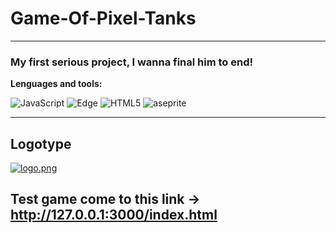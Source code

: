 # Game-Of-Pixel-Tanks
____
### My first serious project, I wanna final him to end!

**Lenguages and tools:**

![JavaScript](https://img.shields.io/badge/-JavaScript-090909?style=for-the-badge&logo=JavaScript&logoColor=E9D54D)
![Edge](https://img.shields.io/badge/Edge-0078D7?style=for-the-badge&logo=Microsoft-edge&logoColor=white)
![HTML5](https://img.shields.io/badge/html5-%23E34F26.svg?style=for-the-badge&logo=html5&logoColor=white)
![aseprite](https://pic.fxxz.com/up/2021-9/202192884936724.jpg 'Aseprite')
____
## Logotype
[![logo.png](https://im.wampi.ru/2023/02/14/logo.png)](https://wampi.ru/image/RSDeHgQ, 'Game logotype') 

## Test game come to this link -> http://127.0.0.1:3000/index.html


